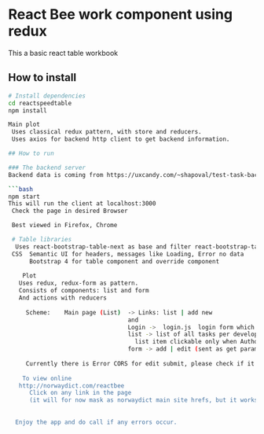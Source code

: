 # React Bee work component using redux

This a basic react table workbook

##  How to install

```bash
# Install dependencies
cd reactspeedtable
npm install

Main plot
 Uses classical redux pattern, with store and reducers.
 Uses axios for backend http client to get backend information.

## How to run

### The backend server
Backend data is coming from https://uxcandy.com/~shapoval/test-task-backend/?developer=Name

```bash
npm start
This will run the client at localhost:3000
 Check the page in desired Browser

 Best viewed in Firefox, Chrome

 # Table libraries
  Uses react-bootstrap-table-next as base and filter react-bootstrap-table2-filter
 CSS  Semantic UI for headers, messages like Loading, Error no data
      Bootstrap 4 for table component and override component
	  
	Plot
   Uses redux, redux-form as pattern.
   Consists of components: list and form 
   And actions with reducers
   
     Scheme:    Main page (List)  -> Links: list | add new 
	                              and 
								  Login ->  login.js  login form which is saved in cookie 
								  list -> list of all tasks per developer
								    list item clickable only when Authorized 
								  form -> add | edit (sent as get params)
	  
	 Currently there is Error CORS for edit submit, please check if it's on server side 
	  
	To view online
   http://norwaydict.com/reactbee
      Click on any link in the page 
	  (it will for now mask as norwaydict main site hrefs, but it works as expected)
	  
	  
  Enjoy the app and do call if any errors occur.



